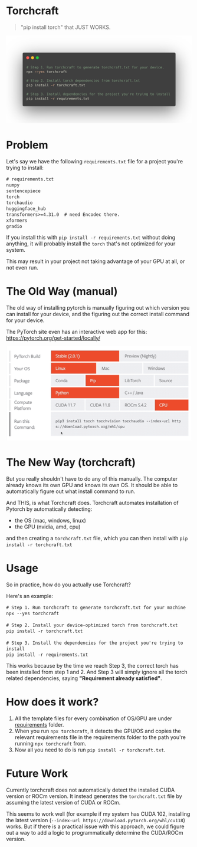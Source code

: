 # Torchcraft

> "pip install torch" that JUST WORKS.

![term.png](term.png)

# Problem

Let's say we have the following `requirements.txt` file for a project you're trying to install:

```
# requirements.txt
numpy
sentencepiece
torch
torchaudio
huggingface_hub
transformers>=4.31.0  # need Encodec there.
xformers
gradio
```

If you install this with `pip install -r requirements.txt` without doing anything, it will probably install the `torch` that's not optimized for your system.

This may result in your project not taking advantage of your GPU at all, or not even run.

# The Old Way (manual)

The old way of installing pytorch is manually figuring out which version you can install for your device, and the figuring out the correct install command for your device.

The PyTorch site even has an interactive web app for this: https://pytorch.org/get-started/locally/

![torch.gif](torch.gif)

# The New Way (torchcraft)

But you really shouldn't have to do any of this manually. The computer already knows its own GPU and knows its own OS. It should be able to automatically figure out what install command to run.

And THIS, is what Torchcraft does. Torchcraft automates installation of Pytorch by automatically detecting:

- the OS (mac, windows, linux)
- the GPU (nvidia, amd, cpu) 

and then creating a `torchcraft.txt` file, which you can then install with `pip install -r torchcraft.txt`

# Usage

So in practice, how do you actually use Torchcraft?

Here's an example:

```
# Step 1. Run torchcraft to generate torchcraft.txt for your machine
npx --yes torchcraft

# Step 2. Install your device-optimized torch from torchcraft.txt
pip install -r torchcraft.txt

# Step 3. Install the dependencies for the project you're trying to install
pip install -r requirements.txt
```

This works because by the time we reach Step 3, the correct torch has been installed from step 1 and 2. And Step 3 will simply ignore all the torch related dependencies, saying **"Requirement already satisfied"**.

# How does it work?

1. All the template files for every combination of OS/GPU are under [requirements](requirements) folder.
2. When you run `npx torchcraft`, it detects the GPU/OS and copies the relevant requirements file in the requirements folder to the path you're running `npx torchcraft` from.
3. Now all you need to do is run `pip install -r torchcraft.txt`.

# Future Work

Currently torchcraft does not automatically detect the installed CUDA version or ROCm version. It instead generates the `torchcraft.txt` file by assuming the latest version of CUDA or ROCm.

This seems to work well (for example if my system has CUDA 102, installing the latest version (`--index-url https://download.pytorch.org/whl/cu118`) works. But if there is a practical issue with this approach, we could figure out a way to add a logic to programmatically determine the CUDA/ROCm version.

